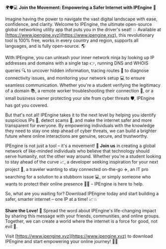 🌍🛡️💻 **Join the Movement: Empowering a Safer Internet with IPEngine** 🚀

Imagine having the power to navigate the vast digital landscape with ease, confidence, and clarity. Welcome to IPEngine, the ultimate open-source global networking utility app that puts you in the driver's seat! 💥 Available at [https://www.ipengine.xyz](https://www.ipengine.xyz), this revolutionary tool is 100% free, works in every country and region, supports all languages, and is fully open-source. 🌎

With IPEngine, you can unleash your inner network ninja by looking up IP addresses and domains with a single tap 👉, running DNS and WHOIS queries 🔍 to uncover hidden information, tracing routes 📍 to diagnose connectivity issues, and monitoring your network setup 💻 to ensure seamless communication. Whether you're a student verifying the legitimacy of a domain 📚, a remote worker troubleshooting their connection 💸, or a small business owner protecting your site from cyber threats 🛡️, IPEngine has got you covered.

But that's not all! IPEngine takes it to the next level by helping you identify suspicious IPs 👻, detect scams 🚫, and make the internet safer and more transparent for everyone. By empowering individuals with the knowledge they need to stay one step ahead of cyber threats, we can build a brighter future where online interactions are genuine, secure, and trustworthy.

IPEngine is not just a tool – it's a movement! 💪 **Join us** in creating a global network of like-minded individuals who believe that technology should serve humanity, not the other way around. Whether you're a student looking to stay ahead of the curve 📈, a developer seeking inspiration for your next project 🔧, a traveler wanting to stay connected on-the-go ✈️, an IT pro searching for a solution to a stubborn issue 💻, or simply someone who wants to protect their online presence 🕵️‍♀️ – IPEngine is here to help.

So, what are you waiting for? Download IPEngine today and start building a safer, smarter internet – one IP at a time! 📈💥

**Share the Love!** 💖 Spread the word about IPEngine's life-changing impact by sharing this message with your friends, communities, and online groups. Together, we can create a world where the internet is a force for good, not evil 🔮.

Visit [https://www.ipengine.xyz](https://www.ipengine.xyz) to download IPEngine and start empowering your online journey! 🚀💥